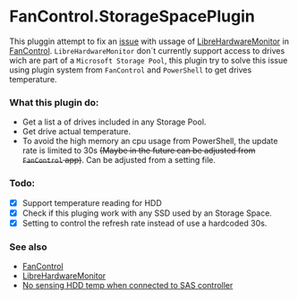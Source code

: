 # FanControl.StorageSpacePlugin

This pluggin attempt to fix an [issue](https://github.com/Rem0o/FanControl.Releases/issues/109) with ussage of [LibreHardwareMonitor](https://github.com/LibreHardwareMonitor/LibreHardwareMonitor) in [FanControl](https://github.com/Rem0o/FanControl.Releases).
`LibreHardwareMonitor` don´t currently support access to drives wich are part of a `Microsoft Storage Pool`, this plugin try to solve this issue using plugin system from `FanControl` and `PowerShell` to get drives temperature.

### What this plugin do:
- Get a list a of drives included in any Storage Pool.
- Get drive actual temperature.
- To avoid the high memory an cpu usage from PowerShell, the update rate is limited to 30s ~~(Maybe in the future can be adjusted from `FanControl` app)~~. Can be adjusted from a setting file.

### Todo:
- [X] Support temperature reading for HDD
- [X] Check if this pluging work with any SSD used by an Storage Space.
- [X] Setting to control the refresh rate instead of use a hardcoded 30s.

### See also
- [FanControl](https://github.com/Rem0o/FanControl.Releases)
- [LibreHardwareMonitor](https://github.com/LibreHardwareMonitor/LibreHardwareMonitor)
- [No sensing HDD temp when connected to SAS controller](https://github.com/Rem0o/FanControl.Releases/issues/109)
